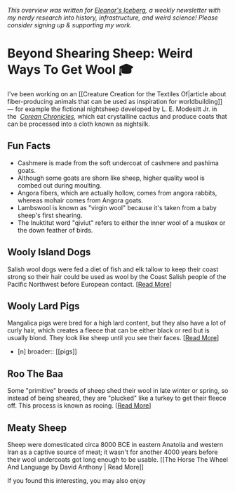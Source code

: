 <cite>This overview was written for [Eleanor's Iceberg](http://newsletter.eleanorkonik.com/), a weekly newsletter with my nerdy research into history, infrastructure, and weird science! Please consider signing up & supporting my work.</cite>

# Beyond Shearing Sheep: Weird Ways To Get Wool 🎓

I've been working on an [[Creature Creation for the Textiles Of|article about fiber-producing animals that can be used as inspiration for worldbuilding]] — for example the fictional nightsheep developed by L. E. Modesitt Jr. in the  _[Corean Chronicles](https://us.macmillan.com/series/coreanchronicles/),_ which eat crystalline cactus and produce coats that can be processed into a cloth known as nightsilk. 

## Fun Facts

-   Cashmere is made from the soft undercoat of cashmere and pashima goats.
-   Although some goats are shorn like sheep, higher quality wool is combed out during moulting.  
-   Angora fibers, which are actually hollow, comes from angora rabbits, whereas mohair comes from Angora goats.  
-   Lambswool is known as "virgin wool" because it's taken from a baby sheep's first shearing.  
-   The Inuktitut word "qiviut" refers to either the inner wool of a muskox or the down feather of birds.  
    
## Wooly Island Dogs

Salish wool dogs were fed a diet of fish and elk tallow to keep their coast strong so their hair could be used as wool by the Coast Salish people of the Pacific Northwest before European contact. \[[Read More](https://www.thecanadianencyclopedia.ca/en/article/salish-woolly-dog)\]

## Wooly Lard Pigs

Mangalica pigs were bred for a high lard content, but they also have a lot of curly hair, which creates a fleece that can be either black or red but is usually blond. They look like sheep until you see their faces. \[[Read More](https://www.dartagnan.com/mangalica-pig-heritage-pork.html)\]

- [n] broader:: [[pigs]]

## Roo The Baa

Some "primitive" breeds of sheep shed their wool in late winter or spring, so instead of being sheared, they are "plucked" like a turkey to get their fleece off. This process is known as rooing. \[[Read More](https://www.foggyhollowranch.com/processing-fleece)\]

## Meaty Sheep

Sheep were domesticated circa 8000 BCE in eastern Anatolia and western Iran as a captive source of meat; it wasn't for another 4000 years before their wool undercoats got long enough to be usable. [[The Horse The Wheel And Language by David Anthony | Read More]]

<div class=infobox>If you found this interesting, you may also enjoy </div>
